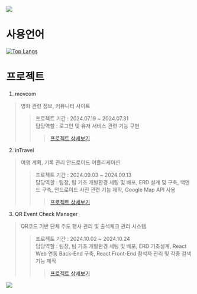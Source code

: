
<img src="https://capsule-render.vercel.app/api?type=waving&height=200&text=Punkid's%20Portfolio&fontAlign=30&fontAlignY=40&color=gradient&fontSize=40&section=header" />

# 사용언어
[![Top Langs](https://github-readme-stats.vercel.app/api/top-langs/?username=jjun0318&layout=compact&theme=dark)](https://github.com/anuraghazra/github-readme-stats)

# 프로젝트
1. movcom
> 영화 관련 정보, 커뮤니티 사이트
>> 프로젝트 기간 : 2024.07.19 ~ 2024.07.31 <br>
>> 담당역할 : 로그인 및 유저 서비스 관련 기능 구현
>>>  [프로젝트 상세보기](https://github.com/PunkidSH/bitc-first-project)<br>


2. inTravel
> 여행 계획, 기록 관리 안드로이드 어플리케이션
>> 프로젝트 기간 : 2024.09.03 ~ 2024.09.13 <br>
>> 담당역할 : 팀장, 팀 기초 개발환경 세팅 및 배포, ERD 설계 및 구축, 백엔드 구축, 안드로이드 사진 관련 기능 제작, Google Map API 사용
>>> [프로젝트 상세보기](https://github.com/PunkidSH/bitc-second-project)<br>


3. QR Event Check Manager
> QR코드 기반 단체 주도 행사 관리 및 출석체크 관리 시스템
>> 프로젝트 기간 : 2024.10.02 ~ 2024.10.24 <br>
>> 담당역할 : 팀장, 팀 기초 개발환경 세팅 및 배포, ERD 기초설계, React Web 연동 Back-End 구축, React Front-End 참석자 관리 및 각종 검색기능 제작
>>> [프로젝트 상세보기](https://github.com/PunkidSH/bitc-third-project)<br>




<!-- ![js](https://img.shields.io/badge/JavaScript-F7DF1E?style=for-the-badge&logo=JavaScript&logoColor=white)
![js](https://img.shields.io/badge/html-yello?style=for-the-badge&logo=JavaScript&logoColor=white) -->



<img src="https://capsule-render.vercel.app/api?type=waving&color=gradient&height=150&section=footer" />
